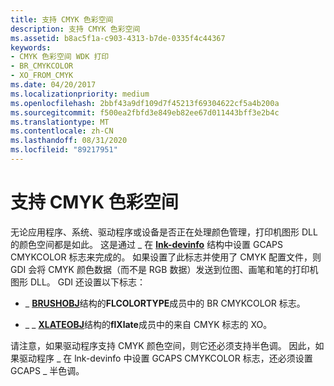 ```yaml
---
title: 支持 CMYK 色彩空间
description: 支持 CMYK 色彩空间
ms.assetid: b8ac5f1a-c903-4313-b7de-0335f4c44367
keywords:
- CMYK 色彩空间 WDK 打印
- BR_CMYKCOLOR
- XO_FROM_CMYK
ms.date: 04/20/2017
ms.localizationpriority: medium
ms.openlocfilehash: 2bbf43a9df109d7f45213f69304622cf5a4b200a
ms.sourcegitcommit: f500ea2fbfd3e849eb82ee67d011443bff3e2b4c
ms.translationtype: MT
ms.contentlocale: zh-CN
ms.lasthandoff: 08/31/2020
ms.locfileid: "89217951"
---
```

# <a name="supporting-cmyk-color-space"></a>支持 CMYK 色彩空间





无论应用程序、系统、驱动程序或设备是否正在处理颜色管理，打印机图形 DLL 的颜色空间都是如此。 这是通过 \_ 在 [**lnk-devinfo**](/windows/win32/api/winddi/ns-winddi-tagdevinfo) 结构中设置 GCAPS CMYKCOLOR 标志来完成的。 如果设置了此标志并使用了 CMYK 配置文件，则 GDI 会将 CMYK 颜色数据（而不是 RGB 数据）发送到位图、画笔和笔的打印机图形 DLL。 GDI 还设置以下标志：

-   \_ [**BRUSHOBJ**](/windows/win32/api/winddi/ns-winddi-_brushobj)结构的**FLCOLORTYPE**成员中的 BR CMYKCOLOR 标志。

-   \_ \_ [**XLATEOBJ**](/windows/win32/api/winddi/ns-winddi-_xlateobj)结构的**flXlate**成员中的来自 CMYK 标志的 XO。

请注意，如果驱动程序支持 CMYK 颜色空间，则它还必须支持半色调。 因此，如果驱动程序 \_ 在 lnk-devinfo 中设置 GCAPS CMYKCOLOR 标志，还必须设置 GCAPS \_ 半色调。

 

